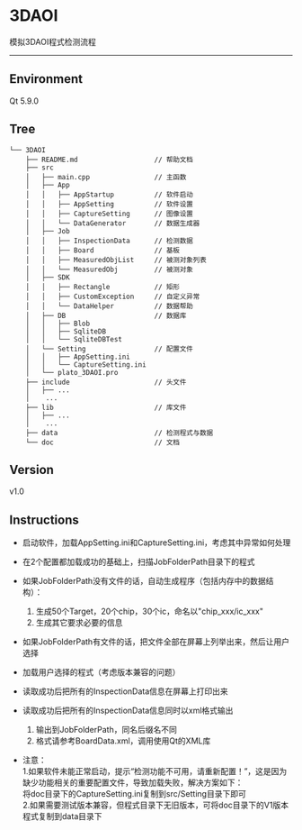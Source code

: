 # 3DAOI
模拟3DAOI程式检测流程

---

## Environment

Qt 5.9.0

## Tree
```
└── 3DAOI
    ├── README.md                   // 帮助文档
    ├── src                         
    │   ├── main.cpp                // 主函数
    │   ├── App
    │   │   ├── AppStartup          // 软件启动
    │   │   ├── AppSetting          // 软件设置
    │   │   ├── CaptureSetting      // 图像设置
    │   │   └── DataGenerator       // 数据生成器
    │   ├── Job                     
    │   │   ├── InspectionData      // 检测数据
    │   │   ├── Board               // 基板
    │   │   ├── MeasuredObjList     // 被测对象列表
    │   │   └── MeasuredObj         // 被测对象
    │   ├── SDK                      
    │   │   ├── Rectangle           // 矩形
    │   │   ├── CustomException     // 自定义异常
    │   │   └── DataHelper          // 数据帮助
    │   ├── DB                      // 数据库
    │   │   ├── Blob         
    │   │   ├── SqliteDB
    │   │   └── SqliteDBTest
    │   └── Setting                 // 配置文件        
    │   │   ├── AppSetting.ini         
    │   │   └── CaptureSetting.ini     
    │   └── plato_3DAOI.pro              
    ├── include                     // 头文件
    │   ├── ...
    │    ...
    ├── lib                         // 库文件      
    │   ├── ...
    │    ...
    ├── data                        // 检测程式与数据
    └── doc                         // 文档
```
## Version
v1.0

## Instructions
- 启动软件，加载AppSetting.ini和CaptureSetting.ini，考虑其中异常如何处理
- 在2个配置都加载成功的基础上，扫描JobFolderPath目录下的程式
- 如果JobFolderPath没有文件的话，自动生成程序（包括内存中的数据结构）：
    1. 生成50个Target，20个chip，30个ic，命名以"chip_xxx/ic_xxx"
    2. 生成其它要求必要的信息
- 如果JobFolderPath有文件的话，把文件全部在屏幕上列举出来，然后让用户选择
- 加载用户选择的程式（考虑版本兼容的问题）
- 读取成功后把所有的InspectionData信息在屏幕上打印出来
- 读取成功后把所有的InspectionData信息同时以xml格式输出
    1. 输出到JobFolderPath，同名后缀名不同
    2. 格式请参考BoardData.xml，调用使用Qt的XML库


- 注意：   
   1.如果软件未能正常启动，提示“检测功能不可用，请重新配置！”，这是因为缺少功能相关的重要配置文件，导致加载失败，解决方案如下：  
   将doc目录下的CaptureSetting.ini复制到src/Setting目录下即可  
   2.如果需要测试版本兼容，但程式目录下无旧版本，可将doc目录下的V1版本程式复制到data目录下
